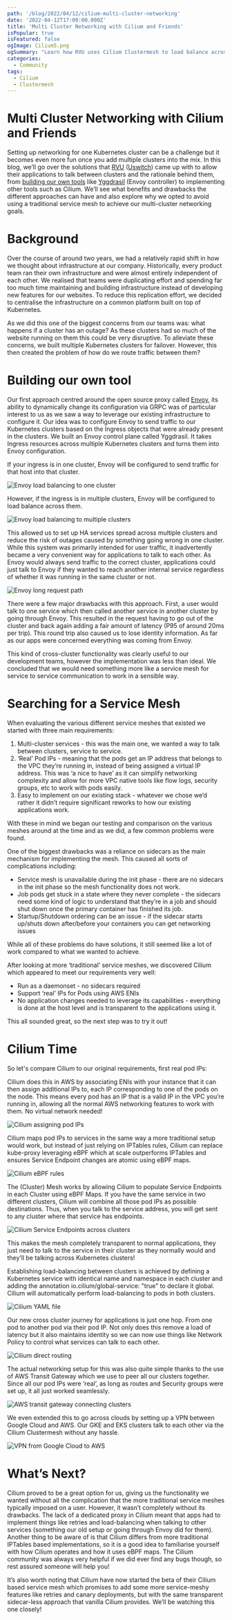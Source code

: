 ```yaml
---
path: '/blog/2022/04/12/cilium-multi-cluster-networking'
date: '2022-04-12T17:00:00.000Z'
title: 'Multi Cluster Networking with Cilium and Friends'
isPopular: true
isFeatured: false
ogImage: Cilium5.png
ogSummary: "Learn how RVU uses Cilium Clustermesh to load balance across clusters and across clouds"
categories:
  - Community
tags:
  - Cilium
  - Clustermesh
---
```


# Multi Cluster Networking with Cilium and Friends

Setting up networking for one Kubernetes cluster can be a challenge but it becomes even more fun once you add multiple clusters into the mix. In this blog, we’ll go over the solutions that [RVU](https://www.rvu.co.uk/) ([Uswitch](https://www.uswitch.com/)) came up with to allow their applications to talk between clusters and the rationale behind them, from [building our own tools](https://labs.rvu.co.uk/multi-cluster-kubernetes-load-balancing-in-aws-with-yggdrasil-c1583ea7d78f) like [Yggdrasil](https://github.com/uswitch/yggdrasil) (Envoy controller) to implementing other tools such as Cilium. We’ll see what benefits and drawbacks the different approaches can have and also explore why we opted to avoid using a traditional service mesh to achieve our multi-cluster networking goals. 

# Background

Over the course of around two years, we had a relatively rapid shift in how we thought about infrastructure at our company. Historically, every product team ran their own infrastructure and were almost entirely independent of each other. We realised that teams were duplicating effort and spending far too much time maintaining and building infrastructure instead of developing new features for our websites. To reduce this replication effort, we decided to centralise the infrastructure on a common platform built on top of Kubernetes. 

As we did this one of the biggest concerns from our teams was: what happens if a cluster has an outage? As these clusters had so much of the website running on them this could be very disruptive. To alleviate these concerns, we built multiple Kubernetes clusters for failover. However, this then created the problem of how do we route traffic between them?

# Building our own tool

Our first approach centred around the open source proxy called [Envoy](https://www.envoyproxy.io/), its ability to dynamically change its configuration via GRPC was of particular interest to us as we saw a way to leverage our existing infrastructure to configure it. Our idea was to configure Envoy to send traffic to our Kubernetes clusters based on the Ingress objects that were already present in the clusters. We built an Envoy control plane called Yggdrasil. It takes Ingress resources across multiple Kubernetes clusters and turns them into Envoy configuration.

If your ingress is in one cluster, Envoy will be configured to send traffic for that host into that cluster.

![Envoy load balancing to one cluster](Yggdrasil1.png)

However, if the ingress is in multiple clusters, Envoy will be configured to load balance across them.

![Envoy load balancing to multiple clusters](Yggdrasil2.png)

This allowed us to set up HA services spread across multiple clusters and reduce the risk of outages caused by something going wrong in one cluster.  \
While this system was primarily intended for user traffic, it inadvertently became a very convenient way for applications to talk to each other. As Envoy would always send traffic to the correct cluster, applications could just talk to Envoy if they wanted to reach another internal service regardless of whether it was running in the same cluster or not.

![Envoy long request path](Yggdrasil3.png)

There were a few major drawbacks with this approach. First, a user would talk to one service which then called another service in another cluster by going through Envoy. This resulted in the request having to go out of the cluster and back again adding a fair amount of latency (P95 of around 20ms per trip). This round trip also caused us to lose identity information. As far as our apps were concerned everything was coming from Envoy.

This kind of cross-cluster functionality was clearly useful to our development teams, however the implementation was less than ideal. We concluded that we would need something more like a service mesh for service to service communication to work in a sensible way.

# Searching for a Service Mesh

When evaluating the various different service meshes that existed we started with three main requirements:

1. Multi-cluster services - this was the main one, we wanted a way to talk between clusters, service to service.
2. ‘Real’ Pod IPs - meaning that the pods get an IP address that belongs to the VPC they’re running in, instead of being assigned a virtual IP address. This was ‘a nice to have’ as it can simplify networking complexity and allow for more VPC native tools like flow logs, security groups, etc to work with pods easily.
3. Easy to implement on our existing stack - whatever we chose we’d rather it didn’t require significant reworks to how our existing applications work.

With these in mind we began our testing and comparison on the various meshes around at the time and as we did, a few common problems were found. 

One of the biggest drawbacks was a reliance on sidecars as the main mechanism for implementing the mesh. This caused all sorts of complications including:

* Service mesh is unavailable during the init phase - there are no sidecars in the init phase so the mesh functionality does not work.
* Job pods get stuck in a state where they never complete - the sidecars need some kind of logic to understand that they’re in a job and should shut down once the primary container has finished its job.
* Startup/Shutdown ordering can be an issue - if the sidecar starts up/shuts down after/before your containers you can get networking issues

While all of these problems do have solutions, it still seemed like a lot of work compared to what we wanted to achieve. 

After looking at more ‘traditional’ service meshes, we discovered Cilium which appeared to meet our requirements very well:

* Run as a daemonset - no sidecars required
* Support ‘real’ IPs for Pods using AWS ENIs
* No application changes needed to leverage its capabilities - everything is done at the host level and is transparent to the applications using it.

This all sounded great, so the next step was to try it out!


# Cilium Time

So let's compare Cilium to our original requirements, first real pod IPs:

Cilium does this in AWS by associating ENIs with your instance that it can then assign additional IPs to, each IP corresponding to one of the pods on the node. This means every pod has an IP that is a valid IP in the VPC you’re running in, allowing all the normal AWS networking features to work with them. No virtual network needed!

![Cilium assigning pod IPs](Cilium1.png)

Cilium maps pod IPs to services in the same way a more traditional setup would work, but instead of just relying on IPTables rules, Cilium can replace kube-proxy leveraging eBPF which at scale outperforms IPTables and ensures Service Endpoint changes are atomic using eBPF maps.

![Cilium eBPF rules](Cilium2.png)

The (Cluster) Mesh works by allowing Cilium to populate Service Endpoints in each Cluster using eBPF Maps. If you have the same service in two different clusters, Cilium will combine all those pod IPs as possible destinations. Thus, when you talk to the service address, you will get sent to any cluster where that service has endpoints.

![Cilium Service Endpoints across clusters](Cilium3.png)

This makes the mesh completely transparent to normal applications, they just need to talk to the service in their cluster as they normally would and they’ll be talking across Kubernetes clusters!

Establishing load-balancing between clusters is achieved by defining a Kubernetes service with identical name and namespace in each cluster and adding the annotation io.cilium/global-service: "true" to declare it global. Cilium will automatically perform load-balancing to pods in both clusters.

![Cilium YAML file](Cilium4.png)

Our new cross cluster journey for applications is just one hop. From one pod to another pod via their pod IP. Not only does this remove a load of latency but it also maintains identity so we can now use things like Network Policy to control what services can talk to each other.

![Cilium direct routing](Cilium5.png)

The actual networking setup for this was also quite simple thanks to the use of AWS Transit Gateway which we use to peer all our clusters together. Since all our pod IPs were ‘real’, as long as routes and Security groups were set up, it all just worked seamlessly.

![AWS transit gateway connecting clusters](AWS1.png)

We even extended this to go across clouds by setting up a VPN between Google Cloud and AWS. Our GKE and EKS clusters talk to each other via the Cilium Clustermesh without any hassle.

![VPN from Google Cloud to AWS](multicloud1.png)

# What’s Next?

Cilium proved to be a great option for us, giving us the functionality we wanted without all the complication that the more traditional service meshes typically imposed on a user. However, it wasn’t completely without its drawbacks. The lack of a dedicated proxy in Cilium meant that apps had to implement things like retries and load-balancing when talking to other services (something our old setup or going through Envoy did for them). Another thing to be aware of is that Cilium differs from more traditional IPTables based implementations, so it is a good idea to familiarise yourself with how Cilium operates and how it uses eBPF maps. The Cilium community was always very helpful if we did ever find any bugs though, so rest assured someone will help you!

It’s also worth noting that Cilium have now started the beta of their Cilium based service mesh which promises to add some more service-meshy features like retries and canary deployments, but with the same transparent sidecar-less approach that vanilla Cilium provides. We’ll be watching this one closely! 
